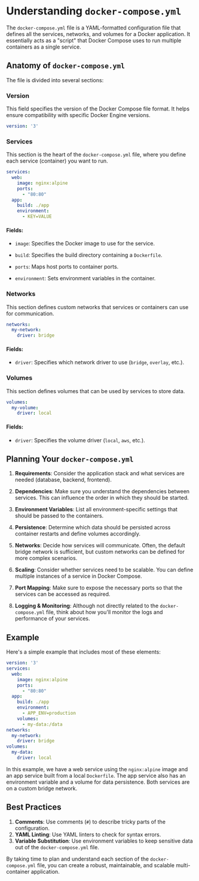 # Understanding `docker-compose.yml`

The `docker-compose.yml` file is a YAML-formatted configuration file that defines all the services, networks, and volumes for a Docker application. It essentially acts as a "script" that Docker Compose uses to run multiple containers as a single service.

## Anatomy of `docker-compose.yml`

The file is divided into several sections:

### Version

This field specifies the version of the Docker Compose file format. It helps ensure compatibility with specific Docker Engine versions.

```yaml
version: '3'
```

### Services

This section is the heart of the `docker-compose.yml` file, where you define each service (container) you want to run.

```yaml
services:
  web:
    image: nginx:alpine
    ports:
      - "80:80"
  app:
    build: ./app
    environment:
      - KEY=VALUE
```

#### Fields:

- `image`: Specifies the Docker image to use for the service.
  
- `build`: Specifies the build directory containing a `Dockerfile`.

- `ports`: Maps host ports to container ports.

- `environment`: Sets environment variables in the container.

### Networks

This section defines custom networks that services or containers can use for communication.

```yaml
networks:
  my-network:
    driver: bridge
```

#### Fields:

- `driver`: Specifies which network driver to use (`bridge`, `overlay`, etc.).

### Volumes

This section defines volumes that can be used by services to store data.

```yaml
volumes:
  my-volume:
    driver: local
```

#### Fields:

- `driver`: Specifies the volume driver (`local`, `aws`, etc.).

## Planning Your `docker-compose.yml`

1. **Requirements**: Consider the application stack and what services are needed (database, backend, frontend).

2. **Dependencies**: Make sure you understand the dependencies between services. This can influence the order in which they should be started.

3. **Environment Variables**: List all environment-specific settings that should be passed to the containers.

4. **Persistence**: Determine which data should be persisted across container restarts and define volumes accordingly.

5. **Networks**: Decide how services will communicate. Often, the default bridge network is sufficient, but custom networks can be defined for more complex scenarios.

6. **Scaling**: Consider whether services need to be scalable. You can define multiple instances of a service in Docker Compose.

7. **Port Mapping**: Make sure to expose the necessary ports so that the services can be accessed as required.

8. **Logging & Monitoring**: Although not directly related to the `docker-compose.yml` file, think about how you'll monitor the logs and performance of your services.

## Example

Here's a simple example that includes most of these elements:

```yaml
version: '3'
services:
  web:
    image: nginx:alpine
    ports:
      - "80:80"
  app:
    build: ./app
    environment:
      - APP_ENV=production
    volumes:
      - my-data:/data
networks:
  my-network:
    driver: bridge
volumes:
  my-data:
    driver: local
```

In this example, we have a web service using the `nginx:alpine` image and an app service built from a local `Dockerfile`. The app service also has an environment variable and a volume for data persistence. Both services are on a custom bridge network.

## Best Practices

1. **Comments**: Use comments (`#`) to describe tricky parts of the configuration.
2. **YAML Linting**: Use YAML linters to check for syntax errors.
3. **Variable Substitution**: Use environment variables to keep sensitive data out of the `docker-compose.yml` file.

By taking time to plan and understand each section of the `docker-compose.yml` file, you can create a robust, maintainable, and scalable multi-container application.